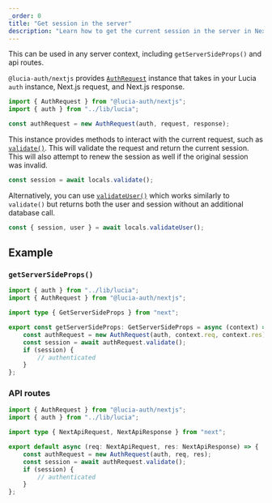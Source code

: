 ```yaml
---
_order: 0
title: "Get session in the server"
description: "Learn how to get the current session in the server in Next.js"
---
```


This can be used in any server context, including `getServerSideProps()` and api routes.

`@lucia-auth/nextjs` provides [`AuthRequest`](/reference/nextjs/authrequest) instance that takes in your Lucia `auth` instance, Next.js request, and Next.js response.

```ts
import { AuthRequest } from "@lucia-auth/nextjs";
import { auth } from "../lib/lucia";

const authRequest = new AuthRequest(auth, request, response);
```

This instance provides methods to interact with the current request, such as [`validate()`](/reference/nextjs/authrequest#validate). This will validate the request and return the current session. This will also attempt to renew the session as well if the original session was invalid.

```ts
const session = await locals.validate();
```

Alternatively, you can use [`validateUser()`](/reference/nextjs/authrequest#validateuser) which works similarly to `validate()` but returns both the user and session without an additional database call.

```ts
const { session, user } = await locals.validateUser();
```

## Example

### `getServerSideProps()`

```ts
import { auth } from "../lib/lucia";
import { AuthRequest } from "@lucia-auth/nextjs";

import type { GetServerSideProps } from "next";

export const getServerSideProps: GetServerSideProps = async (context) => {
	const authRequest = new AuthRequest(auth, context.req, context.res);
	const session = await authRequest.validate();
	if (session) {
		// authenticated
	}
};
```

### API routes

```ts
import { AuthRequest } from "@lucia-auth/nextjs";
import { auth } from "../lib/lucia";

import type { NextApiRequest, NextApiResponse } from "next";

export default async (req: NextApiRequest, res: NextApiResponse) => {
	const authRequest = new AuthRequest(auth, req, res);
	const session = await authRequest.validate();
	if (session) {
		// authenticated
	}
};
```

